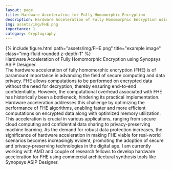 ```yaml
---
layout: page
title: Hardware Acceleration for Fully Homomorphic Encryption
description: Hardware Acceleration of Fully Homomorphic Encryption using Synopsys ASIP Designer
img: assets/img/FHE.png
importance: 1
category: Cryptography
---
```


<div class="row">
    <div class="col-sm mt-3 mt-md-0">
        {% include figure.html path="assets/img/FHE.png" title="example image" class="img-fluid rounded z-depth-1" %}
    </div>
</div>
<div class="caption">
    Hardware Acceleration of Fully Homomorphic Encryption using Synopsys ASIP Designer.
</div>
The hardware acceleration of fully homomorphic encryption (FHE) is of paramount importance in advancing the field of secure computing and data privacy. FHE allows computations to be performed on encrypted data without the need for decryption, thereby ensuring end-to-end confidentiality. However, the computational overhead associated with FHE has historically been a bottleneck, hindering its practical implementation. Hardware acceleration addresses this challenge by optimizing the performance of FHE algorithms, enabling faster and more efficient computations on encrypted data along with optimized memory utilization. This acceleration is crucial in various applications, ranging from secure cloud computing and confidential data sharing to privacy-preserving machine learning. As the demand for robust data protection increases, the significance of hardware acceleration in making FHE viable for real-world scenarios becomes increasingly evident, promoting the adoption of secure and privacy-preserving technologies in the digital age. I am currently working with AMD and couple of research fellows to develop hardware acceleration for FHE using commercial architectural synthesis tools like Synopsys ASIP Designer.

